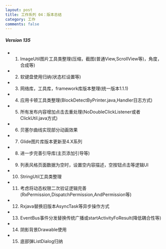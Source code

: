 ```yaml
---
layout: post
title: 工作系列 04：版本总结
category: 工作
comments: false
---
```



##### Version 135

* 01. ImageUtil图片工具类整理(压缩，截图(普通View,ScrollView等)，角度，合成等)
* 02. 软键盘使用归纳(状态栏设置等)
* 03. 网络库，工具库，framework库版本整理(统一版本1.1.1)
* 04. 应用卡顿工具类整理(BlockDetectByPrinter.java,Handler日志方式)
* 05. 所有发布内容增加点击去重处理(NoDoubleClickListener或者ClickUtil.java方式)
* 06. 贝塞尔曲线实现部分动画效果
* 07. Glide图片库版本更新至4.X系列
* 08. 进一步完善引导库(主页添加引导等)
* 09. 列表风格页面数据为空时，设置空内容描述，空按钮点击等逻辑UI
* 10. StringUtil工具类整理
* 11. 考虑将动态权限二次验证逻辑完善(RxPermission,DispatchPermission,AndPermission等)
* 12. Rxjava替换旧版本AsyncTask等异步操作方式
* 13. EventBus事件分发替换传统广播或startActivityFoResult(降低耦合性等)
* 14. 阴影背景Drawable使用
* 15. 底部弹ListDialog归纳
